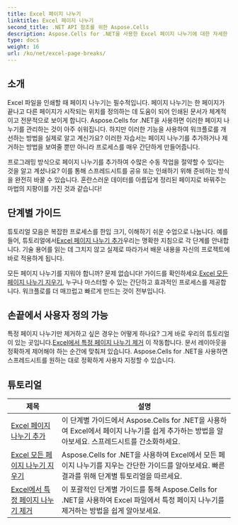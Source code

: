 ```yaml
---
title: Excel 페이지 나누기
linktitle: Excel 페이지 나누기
second_title: .NET API 참조를 위한 Aspose.Cells
description: Aspose.Cells for .NET을 사용한 Excel 페이지 나누기에 대한 자세한 튜토리얼을 확인하세요. Excel 통합 문서의 레이아웃을 쉽게 개선하세요.
type: docs
weight: 16
url: /ko/net/excel-page-breaks/
---
```

## 소개

Excel 파일을 인쇄할 때 페이지 나누기는 필수적입니다. 페이지 나누기는 한 페이지가 끝나고 다른 페이지가 시작되는 위치를 정의하는 데 도움이 되어 인쇄된 문서가 체계적이고 전문적으로 보이게 합니다. Aspose.Cells for .NET을 사용하면 이러한 페이지 나누기를 관리하는 것이 아주 쉬워집니다. 하지만 이러한 기능을 사용하여 워크플로를 개선하는 방법을 실제로 알고 계신가요? 이러한 자습서는 페이지 나누기를 추가하거나 제거하는 방법을 보여줄 뿐만 아니라 프로세스를 매우 간단하게 만들어줍니다.

프로그래밍 방식으로 페이지 나누기를 추가하여 수많은 수동 작업을 절약할 수 있다는 것을 알고 계셨나요? 이를 통해 스프레드시트를 공유 또는 인쇄하기 위해 준비하는 방식을 완전히 바꿀 수 있습니다. 혼란스러운 데이터를 아름답게 정리된 페이지로 바꿔주는 마법의 지팡이를 가진 것과 같습니다!

## 단계별 가이드
 튜토리얼 모음은 복잡한 프로세스를 한입 크기, 이해하기 쉬운 수업으로 나눕니다. 예를 들어, 튜토리얼에서[Excel 페이지 나누기 추가](./excel-add-page-breaks/)우리는 명확한 지침으로 각 단계를 안내합니다. 기술 용어를 읽는 데 그치지 않고 실제로 따라가서 배운 내용을 자신의 프로젝트에 바로 적용하게 됩니다. 

 모든 페이지 나누기를 지워야 합니까? 문제 없습니다! 가이드를 확인하세요.[Excel 모든 페이지 나누기 지우기](./excel-clear-all-page-breaks/), 누구나 마스터할 수 있는 간단하고 효과적인 프로세스를 제공합니다. 워크플로를 더 매끄럽고 빠르게 만드는 것이 전부입니다.

## 손끝에서 사용자 정의 가능
 특정 페이지 나누기만 제거하고 싶은 경우는 어떻게 하나요? 그게 바로 우리의 튜토리얼이 있는 곳입니다.[Excel에서 특정 페이지 나누기 제거](./excel-remove-specific-page-break/) 이 작동합니다. 문서 레이아웃을 정확하게 제어해야 하는 순간에 맞춰져 있습니다. Aspose.Cells for .NET을 사용하면 스프레드시트를 원하는 대로 정확하게 사용자 지정할 수 있습니다. 

## 튜토리얼 
| 제목 | 설명 |
| --- | --- |
| [Excel 페이지 나누기 추가](./excel-add-page-breaks/) | 이 단계별 가이드에서 Aspose.Cells for .NET을 사용하여 Excel에서 페이지 나누기를 쉽게 추가하는 방법을 알아보세요. 스프레드시트를 간소화하세요. |  
| [Excel 모든 페이지 나누기 지우기](./excel-clear-all-page-breaks/) | Aspose.Cells for .NET을 사용하여 Excel에서 모든 페이지 나누기를 지우는 간단한 가이드를 알아보세요. 빠른 결과를 위해 단계별 튜토리얼을 따르세요. |  
| [Excel에서 특정 페이지 나누기 제거](./excel-remove-specific-page-break/) | 이 포괄적인 단계별 가이드를 통해 Aspose.Cells for .NET을 사용하여 Excel 파일에서 특정 페이지 나누기를 제거하는 방법을 쉽게 알아보세요. |  